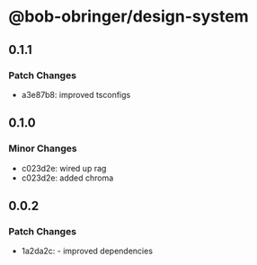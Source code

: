 # @bob-obringer/design-system

## 0.1.1

### Patch Changes

- a3e87b8: improved tsconfigs

## 0.1.0

### Minor Changes

- c023d2e: wired up rag
- c023d2e: added chroma

## 0.0.2

### Patch Changes

- 1a2da2c: - improved dependencies
